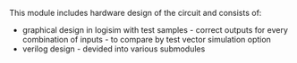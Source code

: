 This module includes hardware design of the circuit and consists of:
- graphical design in logisim with test samples - correct outputs for every combination of inputs - to compare by test vector simulation option  
- verilog design - devided into various submodules
